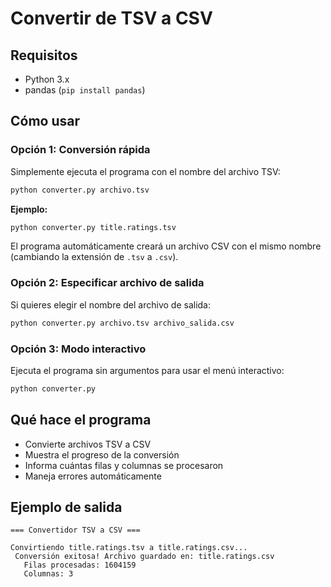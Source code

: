 # Convertir de TSV a CSV

## Requisitos

- Python 3.x
- pandas (`pip install pandas`)

## Cómo usar

### Opción 1: Conversión rápida
Simplemente ejecuta el programa con el nombre del archivo TSV:

```bash
python converter.py archivo.tsv
```

**Ejemplo:**
```bash
python converter.py title.ratings.tsv
```

El programa automáticamente creará un archivo CSV con el mismo nombre (cambiando la extensión de `.tsv` a `.csv`).

### Opción 2: Especificar archivo de salida
Si quieres elegir el nombre del archivo de salida:

```bash
python converter.py archivo.tsv archivo_salida.csv
```

### Opción 3: Modo interactivo
Ejecuta el programa sin argumentos para usar el menú interactivo:

```bash
python converter.py
```

## Qué hace el programa

-  Convierte archivos TSV a CSV
-  Muestra el progreso de la conversión
-  Informa cuántas filas y columnas se procesaron
-  Maneja errores automáticamente

## Ejemplo de salida

```
=== Convertidor TSV a CSV ===

Convirtiendo title.ratings.tsv a title.ratings.csv...
 Conversión exitosa! Archivo guardado en: title.ratings.csv
   Filas procesadas: 1604159
   Columnas: 3
```

